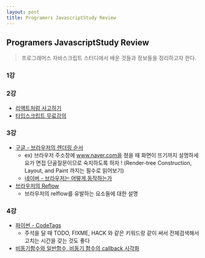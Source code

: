 ```yaml
---
layout: post
title: Programers JavascriptStudy Review
---
```




## Programers JavascriptStudy Review

>프로그래머스 자바스크립트 스터디에서 배운 것들과 정보들을 정리하고자 한다. 

### 1강 



### 2강  

-  [리액트처럼 사고하기](https://ko.reactjs.org/docs/thinking-in-react.html)
-  [타입스크립트 무료강의](https://www.inflearn.com/course/%ED%83%80%EC%9E%85%EC%8A%A4%ED%81%AC%EB%A6%BD%ED%8A%B8-%EC%BD%94%EB%A6%AC%EC%95%84-1705-%EA%B8%B0%EC%B4%88-%EC%84%B8%EB%AF%B8%EB%82%98#)





### 3강  

- [구글 - 브라우저의 렌더링 순서](https://developers.google.com/web/fundamentals/performance/critical-rendering-path/constructing-the-object-model)
  - ex) 브라우저 주소창에 www.naver.com을 쳤을 때 화면이 뜨기까지 설명하세요가 면접 단골질문이므로 숙지하도록 하자 ! (Render-tree Construction, Layout, and Paint 까지는 필수로 읽어보기)
  - [네이버 - 브라우저는 어떻게 동작하는가]( https://d2.naver.com/helloworld/59361)
- [브라우저의 Reflow](https://gist.github.com/paulirish/5d52fb081b3570c81e3a)
  - 브라우저의 relflow를 유발하는 요소들에 대한 설명



### 4강

- [파이썬 - CodeTags](https://www.python.org/dev/peps/pep-0350/#id22)
  - 주석을 달 때 TODO, FIXME, HACK 와 같은 키워드랑 같이 써서 전체검색해서 고치는 시간을 갖는 것도 좋다
- [비동기함수와 일반함수, 비동기 함수의 callback 시각화](http://latentflip.com/loupe/?code=JC5vbignYnV0dG9uJywgJ2NsaWNrJywgZnVuY3Rpb24gb25DbGljaygpIHsKICAgIHNldFRpbWVvdXQoZnVuY3Rpb24gdGltZXIoKSB7CiAgICAgICAgY29uc29sZS5sb2coJ1lvdSBjbGlja2VkIHRoZSBidXR0b24hJyk7ICAgIAogICAgfSwgMjAwMCk7Cn0pOwoKY29uc29sZS5sb2coIkhpISIpOwoKc2V0VGltZW91dChmdW5jdGlvbiB0aW1lb3V0KCkgewogICAgY29uc29sZS5sb2coIkNsaWNrIHRoZSBidXR0b24hIik7Cn0sIDUwMDApOwoKY29uc29sZS5sb2coIldlbGNvbWUgdG8gbG91cGUuIik7!!!PGJ1dHRvbj5DbGljayBtZSE8L2J1dHRvbj4%3D)